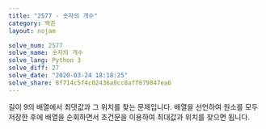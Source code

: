 ```yaml
---
title: "2577 - 숫자의 개수"
category: 백준
layout: nojam

solve_num: 2577
solve_name: 숫자의 개수
solve_lang: Python 3
solve_diff: 27
solve_date: "2020-03-24 18:18:25"
solve_share: 8f714c5f4c02436a9cc8aff879847ea6
---
```


길이 9의 배열에서 최댓값과 그 위치를 찾는 문제입니다. 배열을 선언하여 원소를 모두 저장한 후에 배열을 순회하면서 조건문을 이용하여 최대값과 위치를 찾으면 됩니다.
